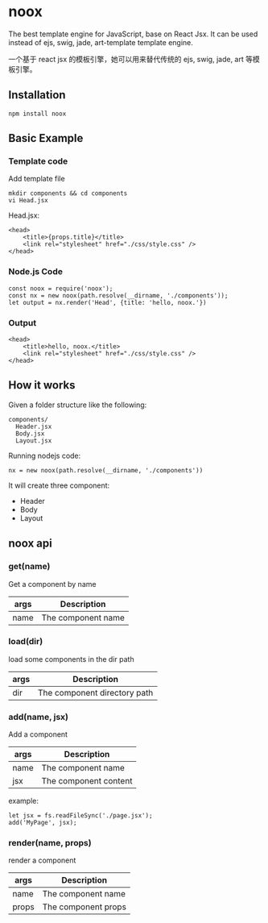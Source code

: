 # noox
The best template engine for JavaScript, base on React Jsx. It can be used instead of ejs, swig, jade, art-template template engine.

一个基于 react jsx 的模板引擎，她可以用来替代传统的 ejs, swig, jade, art 等模板引擎。

## Installation
```
npm install noox
```

## Basic Example

### Template code

Add template file
```
mkdir components && cd components
vi Head.jsx
```

Head.jsx:

```
<head>
	<title>{props.title}</title>
	<link rel="stylesheet" href="./css/style.css" />
</head>

```

### Node.js Code
```
const noox = require('noox');
const nx = new noox(path.resolve(__dirname, './components'));
let output = nx.render('Head', {title: 'hello, noox.'})
```
### Output
```
<head>
	<title>hello, noox.</title>
	<link rel="stylesheet" href="./css/style.css" />
</head>
```

## How it works
Given a folder structure like the following:
```
components/
  Header.jsx
  Body.jsx
  Layout.jsx
```

Running nodejs code: 
```
nx = new noox(path.resolve(__dirname, './components'))
```

It will create three component:

* Header
* Body
* Layout

## noox api 

### get(name)

Get a component by name

| args | Description |
| ---- | ----------- |
| name | The component name | 

### load(dir)

load some components in the dir path

| args | Description |
| ---- | ----------- |
| dir | The component directory path | 

### add(name, jsx)

Add a component 

| args | Description
| ---- | ----------- |
| name | The component name |
| jsx | The component content |

example: 

```
let jsx = fs.readFileSync('./page.jsx');
add('MyPage', jsx);

```

### render(name, props)

render a component 

| args | Description |
| ---- | ----------- |
| name | The component name |
| props | The component props |
